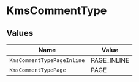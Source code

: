 # KmsCommentType


## Values

| Name                       | Value                      |
| -------------------------- | -------------------------- |
| `KmsCommentTypePageInline` | PAGE_INLINE                |
| `KmsCommentTypePage`       | PAGE                       |